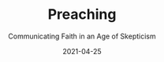 ---
date: 2021-04-25
dateYear: 2021
isbn: 9780143108719
title: Preaching
subtitle: Communicating Faith in an Age of Skepticism
description: "Pastor, preacher, and New York Times bestselling author of The Prodigal Prophet Timothy Keller shares his wisdom on communicating the Christian faith from the pulpit as well as from the coffee shop. "
cover: cover-preaching.jpeg
coverGoogle: https://books.google.com/books/content?id=BR1yDQAAQBAJ&printsec=frontcover&img=1&zoom=1&edge=curl&source=gbs_api
pageCount: 322
authors: Timothy Keller
publishers: Penguin
published: 2016-12-06
publishedYear: 2016
shelves:
- non-fiction
- faith
---